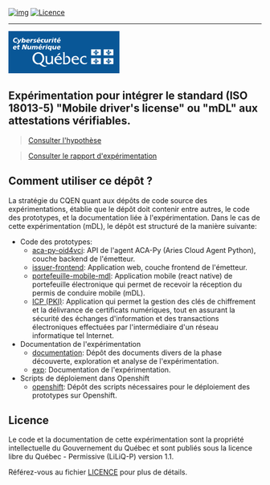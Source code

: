 [![img](https://img.shields.io/badge/Cycle%20de%20Vie-Phase%20d%C3%A9couverte-339999)](https://www.quebec.ca/gouv/politiques-orientations/vitrine-numeriqc/accompagnement-des-organismes-publics/demarche-conception-services-numeriques)
[![Licence](https://img.shields.io/badge/Licence-LiLiQ--R-blue)](LICENCE)

---

<div>
    <img src="https://github.com/CQEN-QDCE/.github/blob/main/images/mcn.png" />
</div>

## Expérimentation pour intégrer le standard (ISO 18013-5) "Mobile driver's license" ou "mDL" aux attestations vérifiables.


>[Consulter l'hypothèse](exp/hypothese.md)

>[Consulter le rapport d'expérimentation](exp/rapport.md)

## Comment utiliser ce dépôt ?

La stratégie du CQEN quant aux dépôts de code source des expérimentations, établie que le dépôt doit contenir entre autres, le code des prototypes, et la documentation liée à l'expérimentation. Dans le cas de cette expérimentation (mDL), le dépôt est structuré de la manière suivante:
- Code des prototypes:
  - [aca-py-oid4vci](https://github.com/CQEN-QDCE/aries-acapy-plugins): API de l'agent ACA-Py (Aries Cloud Agent Python), couche backend de l'émetteur.
  - [issuer-frontend](./issuer-frontend/README.md): Application web, couche frontend de l'émetteur.
  - [portefeuille-mobile-mdl](https://github.com/CQEN-QDCE/portefeuille-mobile-mdl/tree/5bdd28cfd2f9d44dc6c8f884a753877ea49956b9): Application mobile (react native) de portefeuille électronique qui permet de recevoir la réception du permis de conduire mobile (mDL).
  - [ICP (PKI)](./ICP/README.md): Application qui permet la gestion des clés de chiffrement et la délivrance de certificats numériques, tout en assurant la sécurité des échanges d'information et des transactions électroniques effectuées par l'intermédiaire d'un réseau informatique tel Internet.
- Documentation de l'expérimentation
  - [documentation](./documentation): Dépôt des documents divers de la phase découverte, exploration et analyse de l'expérimentation.
  - [exp](./exp/README.md): Documentation de l'expérimentation.
- Scripts de déploiement dans Openshift
  - [openshift](./openshift/README.md): Dépôt des scripts nécessaires pour le déploiement des prototypes sur Openshift.


## Licence

Le code et la documentation de cette expérimentation sont la propriété intellectuelle du Gouvernement du Québec et sont publiés sous la licence libre du Québec - Permissive (LiLiQ-P) version 1.1. 

Référez-vous au fichier [LICENCE](LICENCE) pour plus de détails.